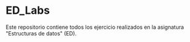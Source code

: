 # ED_Labs
Este repositorio contiene todos los ejercicio realizados en la asignatura "Estructuras de datos" (ED). 
